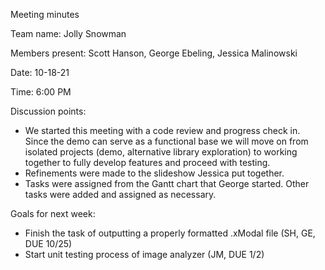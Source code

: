 Meeting minutes

Team name: Jolly Snowman

Members present: Scott Hanson, George Ebeling, Jessica Malinowski

Date: 10-18-21

Time: 6:00 PM

Discussion points:
- We started this meeting with a code review and progress check in. Since the demo can serve as a functional base we will move on from isolated projects (demo, alternative library exploration) to working together to fully develop features and proceed with testing. 
- Refinements were made to the slideshow Jessica put together. 
- Tasks were assigned from the Gantt chart that George started. Other tasks were added and assigned as necessary. 

Goals for next week:
- Finish the task of outputting a properly formatted .xModal file (SH, GE, DUE 10/25)
- Start unit testing process of image analyzer (JM, DUE 1/2)

